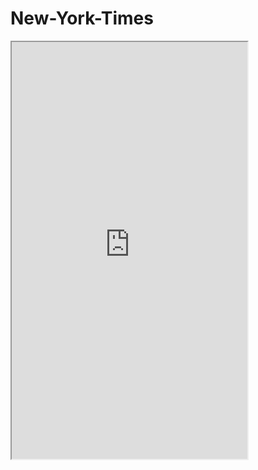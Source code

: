 # New-York-Times

<iframe width='377' height='667' src='https://xd.adobe.com/embed/7d568d15-7b69-49a0-be04-e016aa1b73c3, frameborder='0'/>

<img src='https://xd.adobe.com/view/7d568d15-7b69-49a0-be04-e016aa1b73c3' title='Video Walkthrough' width='' alt='Video Walkthrough' />

<img src='https://xd.adobe.com/view/7d568d15-7b69-49a0-be04-e016aa1b73c3/' title='Video Walkthrough' width='' alt='Video Walkthrough' />

<iframe width="854" height="480" src="https://xd.adobe.com/embed/7d568d15-7b69-49a0-be04-e016aa1b73c3" title='Video Walkthrough' frameborder="0" allowfullscreen></iframe>

